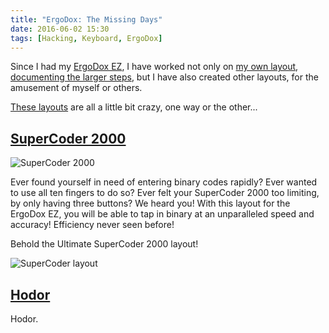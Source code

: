 ```yaml
---
title: "ErgoDox: The Missing Days"
date: 2016-06-02 15:30
tags: [Hacking, Keyboard, ErgoDox]
---
```


Since I had my [ErgoDox EZ][ed:ez], I have worked not only on
[my own layout][gh:ergodox-layout],
[documenting the larger steps][blog:ergodox], but I have also created other
layouts, for the amusement of myself or others.

 [ed:ez]: https://ergodox-ez.com/
 [gh:ergodox-layout]: https://github.com/algernon/ergodox-layout
 [blog:ergodox]: /blog/tags/ergodox/
 
[These layouts][gh:crazies] are all a little bit crazy, one way or the other...

 [gh:crazies]: https://github.com/algernon/qmk-ergodox-crazies

<!-- more -->

## [SuperCoder 2000](https://github.com/algernon/qmk-ergodox-crazies/tree/master/variants/supercoder#readme)

 ![SuperCoder 2000](/assets/asylum/images/posts/ergodox-the-missing-days/supercoder_2000.jpg)

Ever found yourself in need of entering binary codes rapidly? Ever wanted to use
all ten fingers to do so? Ever felt your SuperCoder 2000 too limiting, by only
having three buttons? We heard you! With this layout for the ErgoDox EZ, you
will be able to tap in binary at an unparalleled speed and accuracy! Efficiency
never seen before!

Behold the Ultimate SuperCoder 2000 layout!

 ![SuperCoder layout](/assets/asylum/images/posts/ergodox-the-missing-days/supercoder-2000-layout.png)

## [Hodor](https://github.com/algernon/qmk-ergodox-crazies/tree/master/variants/hodor#readme)

Hodor.
